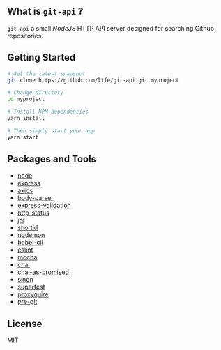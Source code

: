 ## What is `git-api` ?

`git-api` a small *NodeJS* HTTP API server designed for searching Github repositories.

## Getting Started

```bash
# Get the latest snapshot
git clone https://github.com/l1fe/git-api.git myproject

# Change directory
cd myproject

# Install NPM dependencies
yarn install

# Then simply start your app
yarn start
```

## Packages and Tools

- [node](http://nodejs.org/)
- [express](https://npmjs.com/package/express)
- [axios](https://www.npmjs.com/package/axios)
- [body-parser](https://www.npmjs.com/package/body-parser)
- [express-validation](https://www.npmjs.com/package/express-validation)
- [http-status](https://www.npmjs.com/package/http-status)
- [joi](https://www.npmjs.com/package/joi)
- [shortid](https://www.npmjs.com/package/shortid)
- [nodemon](https://www.npmjs.com/package/nodemon)
- [babel-cli](https://www.npmjs.com/package/babel-cli)
- [eslint](https://www.npmjs.com/package/eslint)
- [mocha](https://www.npmjs.com/package/mocha)
- [chai](https://www.npmjs.com/package/chai)
- [chai-as-promised](https://www.npmjs.com/package/chai-as-promised)
- [sinon](https://www.npmjs.com/package/sinon)
- [supertest](https://www.npmjs.com/package/supertest)
- [proxyquire](https://www.npmjs.com/package/proxyquire)
- [pre-git](https://www.npmjs.com/package/pre-git)

## License

MIT
